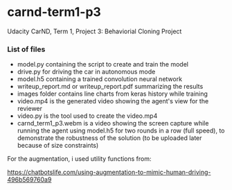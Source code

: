 # carnd-term1-p3
Udacity CarND, Term 1, Project 3: Behaviorial Cloning Project

### List of files

* model.py containing the script to create and train the model
* drive.py for driving the car in autonomous mode
* model.h5 containing a trained convolution neural network 
* writeup_report.md or writeup_report.pdf summarizing the results
* images folder contains line charts from keras history while training
* video.mp4 is the generated video showing the agent's view for the reviewer
* video.py is the tool used to create the video.mp4
* carnd_term1_p3.webm is a video showing the screen capture while running the agent using model.h5 for two rounds in a row (full speed), to demonstrate the robustness of the solution (to be uploaded later because of size constraints)


For the augmentation, i used utility functions from:

https://chatbotslife.com/using-augmentation-to-mimic-human-driving-496b569760a9